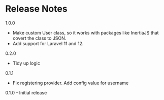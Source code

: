 # Release Notes

1.0.0
- Make custom User class, so it works with packages like InertiaJS that covert the class to JSON.
- Add support for Laravel 11 and 12.

0.2.0
- Tidy up logic

0.1.1
- Fix registering provider. Add config value for username

0.1.0 - Initial release
